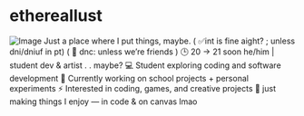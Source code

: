 # ethereallust
![Image](https://github.com/user-attachments/assets/dccb2d00-1538-4d26-b739-299d65874b09)
Just a place where I put things, maybe.
( ✅int is fine aight? ; unless dni/dniuf in pt) ( 🚫 dnc: unless we’re friends ) 
🕒 20 → 21 soon
he/him | student dev & artist . . maybe? 
💻 Student exploring coding and software development 
🚀 Currently working on school projects + personal experiments
⚡ Interested in coding, games, and creative projects 
🌙 just making things I enjoy — in code & on canvas lmao
